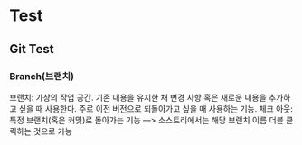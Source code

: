 # Test

## Git Test

### Branch(브랜치)

브랜치: 가상의 작업 공간. 기존 내용을 유지한 채 변경 사항 혹은 새로운 내용을 추가하고 싶을 때 사용한다. 주로 이전 버전으로 되돌아가고 싶을 때 사용하는 기능.
체크 아웃: 특정 브랜치(혹은 커밋)로 돌아가는 기능
—> 소스트리에서는 해당 브랜치 이름 더블 클릭하는 것으로 가능